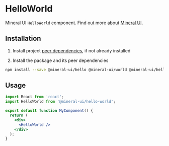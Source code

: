 # HelloWorld

Mineral UI `HelloWorld` component. Find out more about [Mineral UI](https://github.com/mineral-ui/mineral-ui).


## Installation

1. Install project [peer dependencies](../../docs/peer-dependencies.md), if not already installed

2. Install the package and its peer dependencies

  ```sh
  npm install --save @mineral-ui/hello @mineral-ui/world @mineral-ui/hello-world
  ```


## Usage

```jsx
import React from 'react';
import HelloWorld from '@mineral-ui/hello-world';

export default function MyComponent() {
  return (
    <div>
      <HelloWorld />
    </div>
  );
}
```
